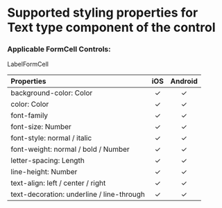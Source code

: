 # Supported styling properties for Text type component of the control

### Applicable FormCell Controls: 
LabelFormCell

| Properties | iOS | Android |
|:---|:---:|:---:|
| background-color: Color | &check; | &check; |
| color: Color | &check; | &check; |
| font-family | &check; | &check; |
| font-size: Number | &check; | &check; |
| font-style: normal / italic | &check; | &check; |
| font-weight: normal / bold / Number | &check; | &check; |
| letter-spacing: Length | &check; | &check; |
| line-height: Number | &check; | &check; |
| text-align: left / center / right | &check; | &check; |
| text-decoration: underline / line-through | &check; | &check; |
